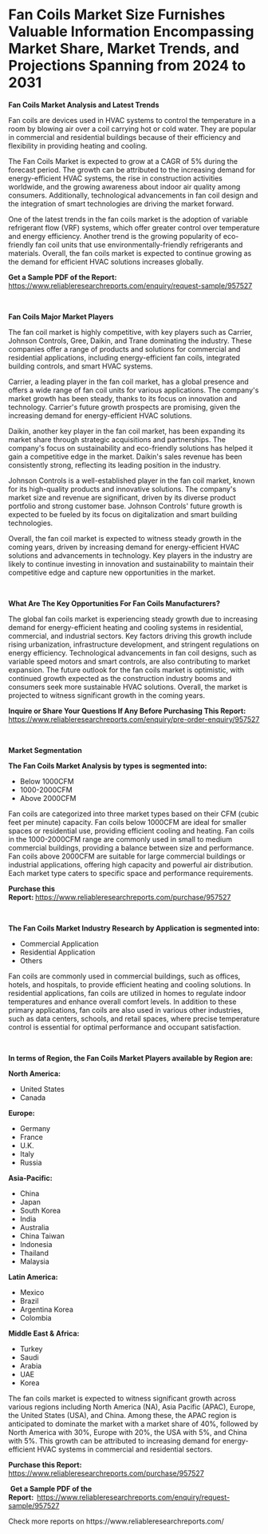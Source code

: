 <p><h1>Fan Coils Market Size Furnishes Valuable Information Encompassing Market Share, Market Trends, and Projections Spanning from 2024 to 2031</h1></p><p><strong>Fan Coils Market Analysis and Latest Trends</strong></p>
<p><p>Fan coils are devices used in HVAC systems to control the temperature in a room by blowing air over a coil carrying hot or cold water. They are popular in commercial and residential buildings because of their efficiency and flexibility in providing heating and cooling.</p><p>The Fan Coils Market is expected to grow at a CAGR of 5% during the forecast period. The growth can be attributed to the increasing demand for energy-efficient HVAC systems, the rise in construction activities worldwide, and the growing awareness about indoor air quality among consumers. Additionally, technological advancements in fan coil design and the integration of smart technologies are driving the market forward.</p><p>One of the latest trends in the fan coils market is the adoption of variable refrigerant flow (VRF) systems, which offer greater control over temperature and energy efficiency. Another trend is the growing popularity of eco-friendly fan coil units that use environmentally-friendly refrigerants and materials. Overall, the fan coils market is expected to continue growing as the demand for efficient HVAC solutions increases globally.</p></p>
<p><strong>Get a Sample PDF of the Report:&nbsp;</strong> <a href="https://www.reliableresearchreports.com/enquiry/request-sample/957527">https://www.reliableresearchreports.com/enquiry/request-sample/957527</a></p>
<p>&nbsp;</p>
<p><strong>Fan Coils Major Market Players</strong></p>
<p><p>The fan coil market is highly competitive, with key players such as Carrier, Johnson Controls, Gree, Daikin, and Trane dominating the industry. These companies offer a range of products and solutions for commercial and residential applications, including energy-efficient fan coils, integrated building controls, and smart HVAC systems.</p><p>Carrier, a leading player in the fan coil market, has a global presence and offers a wide range of fan coil units for various applications. The company's market growth has been steady, thanks to its focus on innovation and technology. Carrier's future growth prospects are promising, given the increasing demand for energy-efficient HVAC solutions.</p><p>Daikin, another key player in the fan coil market, has been expanding its market share through strategic acquisitions and partnerships. The company's focus on sustainability and eco-friendly solutions has helped it gain a competitive edge in the market. Daikin's sales revenue has been consistently strong, reflecting its leading position in the industry.</p><p>Johnson Controls is a well-established player in the fan coil market, known for its high-quality products and innovative solutions. The company's market size and revenue are significant, driven by its diverse product portfolio and strong customer base. Johnson Controls' future growth is expected to be fueled by its focus on digitalization and smart building technologies.</p><p>Overall, the fan coil market is expected to witness steady growth in the coming years, driven by increasing demand for energy-efficient HVAC solutions and advancements in technology. Key players in the industry are likely to continue investing in innovation and sustainability to maintain their competitive edge and capture new opportunities in the market.</p></p>
<p>&nbsp;</p>
<p><strong>What Are The Key Opportunities For Fan Coils Manufacturers?</strong></p>
<p><p>The global fan coils market is experiencing steady growth due to increasing demand for energy-efficient heating and cooling systems in residential, commercial, and industrial sectors. Key factors driving this growth include rising urbanization, infrastructure development, and stringent regulations on energy efficiency. Technological advancements in fan coil designs, such as variable speed motors and smart controls, are also contributing to market expansion. The future outlook for the fan coils market is optimistic, with continued growth expected as the construction industry booms and consumers seek more sustainable HVAC solutions. Overall, the market is projected to witness significant growth in the coming years.</p></p>
<p><strong>Inquire or Share Your Questions If Any Before Purchasing This Report:</strong> <a href="https://www.reliableresearchreports.com/enquiry/pre-order-enquiry/957527">https://www.reliableresearchreports.com/enquiry/pre-order-enquiry/957527</a></p>
<p>&nbsp;</p>
<p><strong>Market Segmentation</strong></p>
<p><strong>The Fan Coils Market Analysis by types is segmented into:</strong></p>
<p><ul><li>Below 1000CFM</li><li>1000-2000CFM</li><li>Above 2000CFM</li></ul></p>
<p><p>Fan coils are categorized into three market types based on their CFM (cubic feet per minute) capacity. Fan coils below 1000CFM are ideal for smaller spaces or residential use, providing efficient cooling and heating. Fan coils in the 1000-2000CFM range are commonly used in small to medium commercial buildings, providing a balance between size and performance. Fan coils above 2000CFM are suitable for large commercial buildings or industrial applications, offering high capacity and powerful air distribution. Each market type caters to specific space and performance requirements.</p></p>
<p><strong>Purchase this Report:&nbsp;</strong><a href="https://www.reliableresearchreports.com/purchase/957527">https://www.reliableresearchreports.com/purchase/957527</a></p>
<p>&nbsp;</p>
<p><strong>The Fan Coils Market Industry Research by Application is segmented into:</strong></p>
<p><ul><li>Commercial Application</li><li>Residential Application</li><li>Others</li></ul></p>
<p><p>Fan coils are commonly used in commercial buildings, such as offices, hotels, and hospitals, to provide efficient heating and cooling solutions. In residential applications, fan coils are utilized in homes to regulate indoor temperatures and enhance overall comfort levels. In addition to these primary applications, fan coils are also used in various other industries, such as data centers, schools, and retail spaces, where precise temperature control is essential for optimal performance and occupant satisfaction.</p></p>
<p>&nbsp;</p>
<p><strong>In terms of Region, the Fan Coils Market Players available by Region are:</strong></p>
<p>
    <p> <strong> North America: </strong>
        <ul>
            <li>United States</li>
            <li>Canada</li>
        </ul>
        </p> 
    <p> <strong> Europe: </strong>
        <ul>
            <li>Germany</li>
            <li>France</li>
            <li>U.K.</li>
            <li>Italy</li>
            <li>Russia</li>
        </ul>
        </p> 
    <p> <strong> Asia-Pacific: </strong>
        <ul>
            <li>China</li>
            <li>Japan</li>
            <li>South Korea</li>
            <li>India</li>
            <li>Australia</li>
            <li>China Taiwan</li>
            <li>Indonesia</li>
            <li>Thailand</li>
            <li>Malaysia</li>
        </ul>
        </p> 
    <p> <strong> Latin America: </strong>
        <ul>
            <li>Mexico</li>
            <li>Brazil</li>
            <li>Argentina Korea</li>
            <li>Colombia</li>
        </ul>
        </p> 
    <p> <strong> Middle East & Africa: </strong>
        <ul>
            <li>Turkey</li>
            <li>Saudi</li>
            <li>Arabia</li>
            <li>UAE</li>
            <li>Korea</li>
        </ul>
    </p>
    </p>
<p><p>The fan coils market is expected to witness significant growth across various regions including North America (NA), Asia Pacific (APAC), Europe, the United States (USA), and China. Among these, the APAC region is anticipated to dominate the market with a market share of 40%, followed by North America with 30%, Europe with 20%, the USA with 5%, and China with 5%. This growth can be attributed to increasing demand for energy-efficient HVAC systems in commercial and residential sectors.</p></p>
<p><strong>Purchase this Report: </strong><a href="https://www.reliableresearchreports.com/purchase/957527">https://www.reliableresearchreports.com/purchase/957527</a></p>
<p>&nbsp;<strong>Get a Sample PDF of the Report:&nbsp;&nbsp;</strong><a href="https://www.reliableresearchreports.com/enquiry/request-sample/957527">https://www.reliableresearchreports.com/enquiry/request-sample/957527</a></p>
<p><strong></strong></p>
<p>Check more reports on https://www.reliableresearchreports.com/</p>
